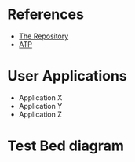 # References
- [The Repository](https://github.com/sirtyman/design_templates/new/master)
- [ATP](https://a_link_to_ATP.com)

# User Applications
- Application X
- Application Y
- Application Z

# Test Bed diagram

<div hidden>
```
@startuml required_equipment

skinparam componentStyle rectangle

package "Chassis1" {
  [DUT] - [Adapter1]: Backplane
}

package "Remote Chassis" {
[Adapter1] - [Adapter2]: Ethernet
[Adapter2] - [IO]: Backplane
}

@enduml
```
</div>


# Preconditions
- DUT is in the X state
- Application X downloaded to DUT
- Task A is inhibited
- All connections with external devices are set
- All connections are not flickering over 20 s

# Test Scenarios

## Scenario 1
- **Given** DUT connected to the Ethernet
And connection rate set to the highest rate
- **When** uninhibitting task
And when waiting TEST_WAIT time [s]
- **Then** All connections are preserved during the TEST_WAIT time
And data integrity is preserved during the TEST_WAIT time

# Postconditions
- Blanc the DUT
